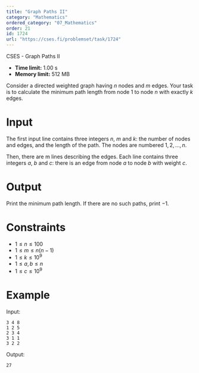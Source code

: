 ```yaml
---
title: "Graph Paths II"
category: "Mathematics"
ordered_category: "07_Mathematics"
order: 21
id: 1724
url: "https://cses.fi/problemset/task/1724"
---
```


CSES - Graph Paths II

  * **Time limit:** 1.00 s
  * **Memory limit:** 512 MB

Consider a directed weighted graph having $n$ nodes and $m$ edges. Your task
is to calculate the minimum path length from node $1$ to node $n$ with exactly
$k$ edges.

# Input

The first input line contains three integers $n$, $m$ and $k$: the number of
nodes and edges, and the length of the path. The nodes are numbered
$1,2,\dots,n$.

Then, there are m lines describing the edges. Each line contains three
integers $a$, $b$ and $c$: there is an edge from node $a$ to node $b$ with
weight $c$.

# Output

Print the minimum path length. If there are no such paths, print $-1$.

# Constraints

  * $1 \le n \le 100$
  * $1 \le m \le n(n-1)$
  * $1 \le k \le 10^9$
  * $1 \le a,b \le n$
  * $1 \le c \le 10^9$

# Example

Input:

    
    
    3 4 8
    1 2 5
    2 3 4
    3 1 1
    3 2 2
    

Output:

    
    
    27
    

